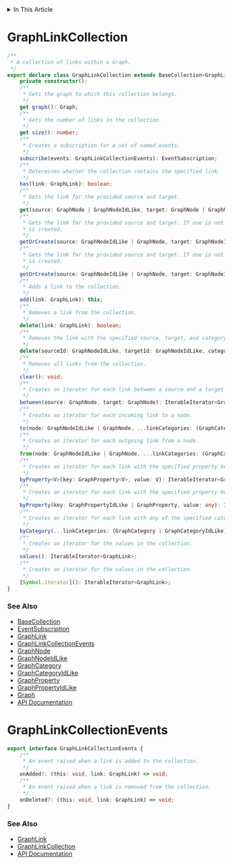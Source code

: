 <details>
<summary>In This Article</summary>
<li><a href="#graphlinkcollection">GraphLinkCollection</a></li>
<li><a href="#graphlinkcollectionevents">GraphLinkCollectionEvents</a></li>
</details>

# GraphLinkCollection
```ts
/**
 * A collection of links within a Graph.
 */
export declare class GraphLinkCollection extends BaseCollection<GraphLink> {
    private constructor();
    /**
     * Gets the graph to which this collection belongs.
     */
    get graph(): Graph;
    /**
     * Gets the number of links in the collection.
     */
    get size(): number;
    /**
     * Creates a subscription for a set of named events.
     */
    subscribe(events: GraphLinkCollectionEvents): EventSubscription;
    /**
     * Determines whether the collection contains the specified link.
     */
    has(link: GraphLink): boolean;
    /**
     * Gets the link for the provided source and target.
     */
    get(source: GraphNode | GraphNodeIdLike, target: GraphNode | GraphNodeIdLike, index?: number): GraphLink | undefined;
    /**
     * Gets the link for the provided source and target. If one is not found, a new link
     * is created.
     */
    getOrCreate(source: GraphNodeIdLike | GraphNode, target: GraphNodeIdLike | GraphNode, index?: number): GraphLink;
    /**
     * Gets the link for the provided source and target. If one is not found, a new link
     * is created.
     */
    getOrCreate(source: GraphNodeIdLike | GraphNode, target: GraphNodeIdLike | GraphNode, category: GraphCategory): GraphLink;
    /**
     * Adds a link to the collection.
     */
    add(link: GraphLink): this;
    /**
     * Removes a link from the collection.
     */
    delete(link: GraphLink): boolean;
    /**
     * Removes the link with the specified source, target, and category from the collection.
     */
    delete(sourceId: GraphNodeIdLike, targetId: GraphNodeIdLike, category: GraphCategory): GraphLink | false;
    /**
     * Removes all links from the collection.
     */
    clear(): void;
    /**
     * Creates an iterator for each link between a source and a target node.
     */
    between(source: GraphNode, target: GraphNode): IterableIterator<GraphLink>;
    /**
     * Creates an iterator for each incoming link to a node.
     */
    to(node: GraphNodeIdLike | GraphNode, ...linkCategories: (GraphCategory | GraphCategoryIdLike)[]): IterableIterator<GraphLink>;
    /**
     * Creates an iterator for each outgoing link from a node.
     */
    from(node: GraphNodeIdLike | GraphNode, ...linkCategories: (GraphCategory | GraphCategoryIdLike)[]): IterableIterator<GraphLink>;
    /**
     * Creates an iterator for each link with the specified property key and value.
     */
    byProperty<V>(key: GraphProperty<V>, value: V): IterableIterator<GraphLink>;
    /**
     * Creates an iterator for each link with the specified property key and value.
     */
    byProperty(key: GraphPropertyIdLike | GraphProperty, value: any): IterableIterator<GraphLink>;
    /**
     * Creates an iterator for each link with any of the specified categories.
     */
    byCategory(...linkCategories: (GraphCategory | GraphCategoryIdLike)[]): IterableIterator<GraphLink>;
    /**
     * Creates an iterator for the values in the collection.
     */
    values(): IterableIterator<GraphLink>;
    /**
     * Creates an iterator for the values in the collection.
     */
    [Symbol.iterator](): IterableIterator<GraphLink>;
}
```

### See Also
* [BaseCollection](baseCollection.md#basecollection)
* [EventSubscription](events.md#eventsubscription)
* [GraphLink](graphLink.md#graphlink)
* [GraphLinkCollectionEvents](#graphlinkcollectionevents)
* [GraphNode](graphNode.md#graphnode)
* [GraphNodeIdLike](graphNode.md#graphnodeidlike)
* [GraphCategory](graphCategory.md#graphcategory)
* [GraphCategoryIdLike](graphCategory.md#graphcategoryidlike)
* [GraphProperty](graphProperty.md#graphproperty)
* [GraphPropertyIdLike](graphProperty.md#graphpropertyidlike)
* [Graph](graph.md#graph)
* [API Documentation](index.md)

# GraphLinkCollectionEvents
```ts
export interface GraphLinkCollectionEvents {
    /**
     * An event raised when a link is added to the collection.
     */
    onAdded?: (this: void, link: GraphLink) => void;
    /**
     * An event raised when a link is removed from the collection.
     */
    onDeleted?: (this: void, link: GraphLink) => void;
}
```

### See Also
* [GraphLink](graphLink.md#graphlink)
* [GraphLinkCollection](#graphlinkcollection)
* [API Documentation](index.md)
